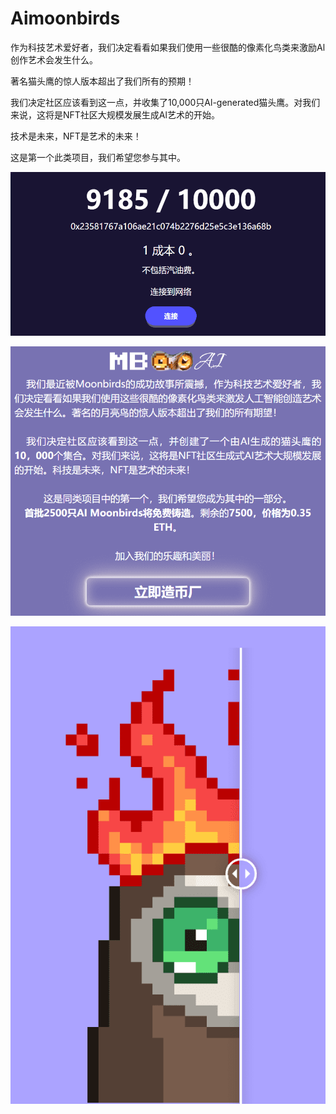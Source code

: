 # Aimoonbirds

作为科技艺术爱好者，我们决定看看如果我们使用一些很酷的像素化鸟类来激励Al创作艺术会发生什么。

著名猫头鹰的惊人版本超出了我们所有的预期！

我们决定社区应该看到这一点，并收集了10,000只Al-generated猫头鹰。对我们来说，这将是NFT社区大规模发展生成Al艺术的开始。

技术是未来，NFT是艺术的未来！

这是第一个此类项目，我们希望您参与其中。

![image-20220804113149536](image-20220804113149536.png)

![image-20220804113236940](image-20220804113236940.png)

![image-20220804113714678](image-20220804113714678.png)
